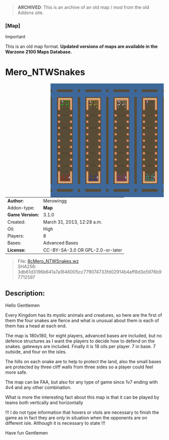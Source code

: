 > **ARCHIVED**: This is an archive of an old map / mod from the old Addons site.

### [Map]

> [!IMPORTANT]
> This is an old map format. **Updated versions of maps are available in the Warzone 2100 Maps Database.**

# Mero_NTWSnakes

<img src="./preview.jpg" align="right" />

| | |
| - | - |
| __Author:__ | Merowingg |
| Addon-type: | __Map__ |
| __Game Version:__ | 3.1.0 |
| Created: | March 31, 2013, 12:28 a.m. |
| Oil: | High |
| Players: | 8 |
| Bases: | Advanced Bases |
| __License:__ | CC-BY-SA-3.0 OR GPL-2.0-or-later |

> File: [8cMero_NTWSnakes.wz](https://github.com/Warzone2100/old-addons-site/raw/main/assets/74/8cMero_NTWSnakes.wz)  
> SHA256: 3db61d3196b641a7a1646005cc779074733fd02914b4aff8d3e5976b97712597

## Description:

Hello Gentlemen  

Every Kingdom has its mystic animals and creatures, so here are the first of them  the four snakes are fierce and what is unusual about them is each of them has a head at each end.

The map is 180x180, for eight players, advanced bases are included, but no defence structures as I want the players to decide how to defend on the snakes. gateways are included. Finally it is 18 oils per player. 7 in base. 7 outside, and four on the isles.

The hills on each snake are to help to protect the land, also the small bases are protected by three cliff walls from three sides so a player could feel more safe.

The map can be FAA, but also for any type of game since 1v7 ending with 4v4 and any other combination.

What is more the interesting fact about this map is that it can be played by teams both vertically and horizontally   

!!! I do not type information that hovers or vtols are necessary to finish the game as in fact they are only in situation when the opponents are on different isle. Although it is necessary to state  !!!

Have fun Gentlemen  



